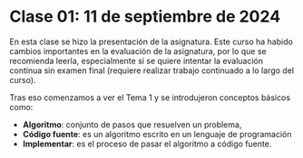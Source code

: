 # Clase 01: 11 de septiembre de 2024

En esta clase se hizo la presentación de la asignatura. Este curso ha habido cambios importantes en la evaluación de la asignatura, por lo que se recomienda leerla, especialmente si se quiere intentar la evaluación continua sin examen final (requiere realizar trabajo continuado a lo largo del curso).

Tras eso comenzamos a ver el Tema 1 y se introdujeron conceptos básicos como:
* **Algoritmo**: conjunto de pasos que resuelven un problema, 
* **Código fuente**: es un algoritmo escrito en un lenguaje de programación
* **Implementar**: es el proceso de pasar el algoritmo a código fuente.

